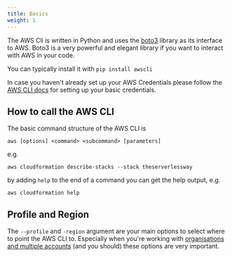 ```yaml
---
title: Basics
weight: 1
---
```


The AWS Cli is written in Python and uses the [boto3](https://boto3.readthedocs.io/en/latest/) library as its interface to AWS. Boto3 is a very powerful and elegant library if you want to interact with AWS in your code.

You can typically install it with `pip install awscli`

In case you haven't already set up your AWS Credentials please follow the [AWS CLI docs](http://docs.aws.amazon.com/cli/latest/userguide/cli-chap-getting-started.html) for setting up your basic credentials.

## How to call the AWS CLI

The basic command structure of the AWS CLI is

```
aws [options] <command> <subcommand> [parameters]
```

e.g.

```
aws cloudformation describe-stacks --stack theserverlessway
```

by adding `help` to the end of a command you can get the help output, e.g.

```
aws cloudformation help
```

## Profile and Region

The `--profile` and `-region` argument are your main options to select where to point the AWS CLI to. Especially when you're working with [organisations and multiple accounts](http://docs.aws.amazon.com/organizations/latest/userguide/orgs_introduction.html) (and you should) these options are very important.